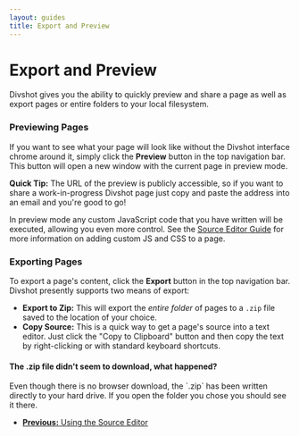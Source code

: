 ```yaml
---
layout: guides
title: Export and Preview
---
```


<h1 class='page-header'>Export and Preview</h1>

<p class='lead'>Divshot gives you the ability to quickly preview and share a page as well as export pages or entire folders to your local filesystem.</p>

### Previewing Pages

If you want to see what your page will look like without the Divshot interface chrome around it, simply click the **Preview** button in the top navigation bar. This button will open a new window with the current page in preview mode.

<div class='alert alert-success'><b>Quick Tip:</b> The URL of the preview is publicly accessible, so if you want to share a work-in-progress Divshot page just copy and paste the address into an email and you're good to go!</div>

In preview mode any custom JavaScript code that you have written will be executed, allowing you even more control. See the [Source Editor Guide](/guides/source.html) for more information on adding custom JS and CSS to a page.

### Exporting Pages

To export a page's content, click the **Export** button in the top navigation bar. Divshot presently supports two means of export:

* **Export to Zip:** This will export the *entire folder* of pages to a `.zip` file saved to the location of your choice.
* **Copy Source:** This is a quick way to get a page's source into a text editor. Just click the "Copy to Clipboard" button and then copy the text by right-clicking or with standard keyboard shortcuts.

<div class='alert alert-info alert-question'>
  <h4>The .zip file didn't seem to download, what happened?</h4>
  <p>Even though there is no browser download, the `.zip` has been written directly to your hard drive. If you open the folder you chose you should see it there.</p>
</div>

<ul class="pager">
  <li><a href="/guides/source.html"><b>Previous:</b> Using the Source Editor</a</li>
</ul>